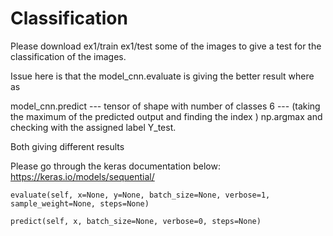 # Classification
Please download ex1/train ex1/test some of the images to give a test for the classification of the images.

Issue here is that the model_cnn.evaluate is giving the better result where as 

model_cnn.predict --- tensor of shape with number of classes 6 --- (taking the maximum of the predicted output and finding the index ) np.argmax and checking with the assigned label Y_test. 

Both giving different results


Please go through the keras documentation below:
https://keras.io/models/sequential/

    evaluate(self, x=None, y=None, batch_size=None, verbose=1, sample_weight=None, steps=None)
    
    predict(self, x, batch_size=None, verbose=0, steps=None)
